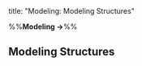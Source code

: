 <frontmatter>
title: "Modeling: Modeling Structures"
</frontmatter>

<link rel="stylesheet" href="{{baseUrl}}/css/textbook.css">

<div class="website-content">

%%**Modeling →**%%

## Modeling Structures

<div id="main">

<include src="classDiagramsBasic/embed.md" />
<!-- <include src="classDiagramsIntermediate/embed.md" /> -->
<!-- <include src="classDiagramsAdvanced/embed.md" /> -->
<include src="objectDiagrams/embed.md" />
<include src="objectOrientedDomainModels/embed.md" />
<include src="deploymentDiagrams/embed.md" />
<include src="componentDiagrams/embed.md" />
<include src="packageDiagrams/embed.md" />
<include src="compositeStructureDiagrams/embed.md" />

</div>

</div>
